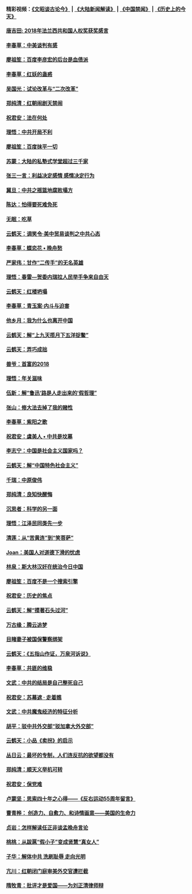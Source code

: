#### 精彩视频：[《文昭谈古论今》](https://github.com/gfw-breaker/wenzhao) | [《大陆新闻解读》](https://github.com/gfw-breaker/ntdtv-comedy) | [《中国禁闻》](https://github.com/gfw-breaker/ntdtv-news) | [《历史上的今天》](https://github.com/gfw-breaker/today-in-history) 

#### [唐吉田: 2018年法兰西共和国人权奖获奖感言](../pages/nsc993/n11021537.md?t=02031425) 

#### [李春草：中美谈判有感](../pages/nsc993/n11019776.md?t=02031425) 

#### [廖祖笙：百度李彦宏的后台是血债派](../pages/nsc993/n11019767.md?t=02031425) 

#### [李春草：红妖的蛊惑](../pages/nsc993/n11017095.md?t=02031425) 

#### [吴国光：试论改革与“二次改革”](../pages/nsc993/n11017055.md?t=02031425) 

#### [郑纯清：红朝闹剧天禁闹](../pages/nsc993/n11017030.md?t=02031425) 

#### [祝君安：法在何处](../pages/nsc993/n11017021.md?t=02031425) 

#### [理悟：中共开局不利](../pages/nsc993/n11016938.md?t=02031425) 

#### [廖祖笙：百度抹平一切](../pages/nsc993/n11014925.md?t=02031425) 

#### [苏蒙：大陆的私塾式学堂超过三千家](../pages/nsc993/n11014334.md?t=02031425) 

#### [张三一言：利益决定感情 感情决定行为](../pages/nsc993/n11012463.md?t=02031425) 

#### [冀旦：中共之摇篮地腐败塌方](../pages/nsc993/n11009533.md?t=02031425) 

#### [陈达：怕得要死难免死](../pages/nsc993/n11009520.md?t=02031425) 

#### [无眠：吃草](../pages/nsc993/n11007940.md?t=02031425) 

#### [云鹤天：调笑令‧美中贸易谈判之中共心态](../pages/nsc993/n11007670.md?t=02031425) 

#### [李春草：蝶恋花  •  晚舟愁](../pages/nsc993/n11006605.md?t=02031425) 

#### [严家伟：甘作“二传手”的无名英雄](../pages/nsc993/n11005340.md?t=02031425) 

#### [理悟：春雷—贺委内瑞拉人民举手争来自由天](../pages/nsc993/n11005334.md?t=02031425) 

#### [云鹤天：红楼坍塌](../pages/nsc993/n11005318.md?t=02031425) 

#### [李春草：青玉案·内斗与迫害](../pages/nsc993/n11005306.md?t=02031425) 

#### [他乡月：我为什么也离开中国](../pages/nsc993/n11003553.md?t=02031425) 

#### [云鹤天：解“上九天揽月下五洋捉鳖”](../pages/nsc993/n11000750.md?t=02031425) 

#### [云鹤天：弄巧成拙](../pages/nsc993/n11000722.md?t=02031425) 

#### [兽爷：首富的2018](../pages/nsc993/n11000693.md?t=02031425) 

#### [理悟：年关滋味](../pages/nsc993/n10998847.md?t=02031425) 

#### [伍新：解“鲁迅‘路是人走出来的’假哲理”](../pages/nsc993/n10998777.md?t=02031425) 

#### [张山：修大法去掉了我的赌性](../pages/nsc993/n10997702.md?t=02031425) 

#### [李春草：紫阳之歌](../pages/nsc993/n10997679.md?t=02031425) 

#### [祝君安：虞美人 • 中共是坟墓](../pages/nsc993/n10996090.md?t=02031425) 

#### [李志宁：中国是社会主义国家吗？](../pages/nsc993/n10996097.md?t=02031425) 

#### [云鹤天：解“中国特色社会主义”](../pages/nsc993/n10996043.md?t=02031425) 

#### [千瑞：中原俊伟](../pages/nsc993/n10995401.md?t=02031425) 

#### [郑纯清：良知快醒悔](../pages/nsc993/n10995385.md?t=02031425) 

#### [沉思者：科学的另一面](../pages/nsc993/n10996074.md?t=02031425) 

#### [理悟：江泽民同类先一步](../pages/nsc993/n10995378.md?t=02031425) 

#### [清莲：从“苦黄连”到“笑菩萨”](../pages/nsc993/n10995466.md?t=02031425) 

#### [Joan：美国人对道德下滑的忧虑](../pages/nsc993/n10995424.md?t=02031425) 

#### [林泉：斯大林汉奸在统治今日中国](../pages/nsc993/n10995210.md?t=02031425) 

#### [廖祖笙：百度不是一个搜索引擎](../pages/nsc993/n10994961.md?t=02031425) 

#### [祝君安：历史的焦点](../pages/nsc993/n10994925.md?t=02031425) 

#### [云鹤天：解“摸著石头过河”](../pages/nsc993/n10993325.md?t=02031425) 

#### [万古缘：腾云追梦](../pages/nsc993/n10993120.md?t=02031425) 

#### [目睹妻子被国保警察绑架](../pages/nsc993/n10991525.md?t=02031425) 

#### [云鹤天：《五指山作证，万泉河诉说》](../pages/nsc993/n10991603.md?t=02031425) 

#### [李春草：共匪的维稳](../pages/nsc993/n10991348.md?t=02031425) 

#### [文武：中共的结局是自己整死自己](../pages/nsc993/n10989899.md?t=02031425) 

#### [祝君安：苏幕遮 · 走着瞧](../pages/nsc993/n10988901.md?t=02031425) 

#### [文武：中共魔鬼经济的特征分析](../pages/nsc993/n10987387.md?t=02031425) 

#### [胡平：驳中共外交部“驳加拿大外交部”](../pages/nsc993/n10987378.md?t=02031425) 

#### [云鹤天：小品《卖拐》的启示](../pages/nsc993/n10984392.md?t=02031425) 

#### [丛日云：最坏的专制，人们连反抗的欲望都没有](../pages/nsc993/n10984377.md?t=02031425) 

#### [郑纯清：顺天义举机可转](../pages/nsc993/n10984369.md?t=02031425) 

#### [祝君安：保党难](../pages/nsc993/n10984362.md?t=02031425) 

#### [卢蒙坚：思索四十年之心得——《反右运动55周年留言》](../pages/nsc993/n10984355.md?t=02031425) 

#### [曹青桦： 创造力、自愈力、和诗情画意——美国的生命力](../pages/nsc993/n10984216.md?t=02031425) 

#### [贞岩：怎样解读任正非谈孟晚舟言论](../pages/nsc993/n10984650.md?t=02031425) 

#### [桃桃：从跋扈“假小子”变成贤慧“真女人”](../pages/nsc993/n10984416.md?t=02031425) 

#### [子华：解体中共 洗刷耻辱 走向光明](../pages/nsc993/n10984019.md?t=02031425) 

#### [亢川：红朝闭门庭审美外交官遭拦截](../pages/nsc993/n10984050.md?t=02031425) 

#### [隋牧青：批评才是爱国——为刘正清律师辩](../pages/nsc993/n10983057.md?t=02031425) 

